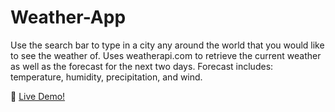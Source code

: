 # Weather-App
 
Use the search bar to type in a city any around the world that you would like to see the weather of. Uses weatherapi.com to retrieve the current weather as well as the forecast for the next two days. Forecast includes: temperature, humidity, precipitation, and wind.
 
:rocket: [ Live Demo!](https://traneric89.github.io/Weather-App/)
